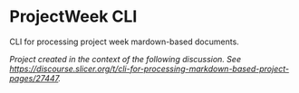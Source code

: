 # ProjectWeek CLI

CLI for processing project week mardown-based documents.

_Project created in the context of the following discussion. See https://discourse.slicer.org/t/cli-for-processing-markdown-based-project-pages/27447._


